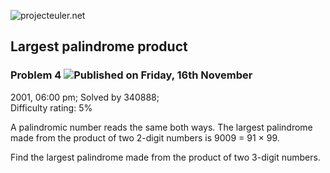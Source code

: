 ![projecteuler.net](images/print_page_logo.png)

## Largest palindrome product

### Problem 4 ![](images/icon_info.png)Published on Friday, 16th November
2001, 06:00 pm; Solved by 340888;  
Difficulty rating: 5%

A palindromic number reads the same both ways. The largest palindrome made
from the product of two 2-digit numbers is 9009 = 91 × 99.

Find the largest palindrome made from the product of two 3-digit numbers.

  
  

